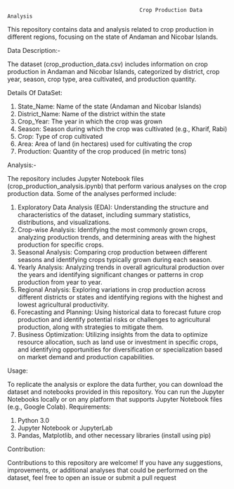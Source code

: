                                               Crop Production Data Analysis
This repository contains data and analysis related to crop production in different regions, focusing on the state of Andaman and Nicobar Islands.

Data Description:-

The dataset (crop_production_data.csv) includes information on crop production in Andaman and Nicobar Islands, categorized by district, crop year, season, crop type, area cultivated, and production quantity.

Details Of DataSet:

1. State_Name: Name of the state (Andaman and Nicobar Islands)
2. District_Name: Name of the district within the state
3. Crop_Year: The year in which the crop was grown
4. Season: Season during which the crop was cultivated (e.g., Kharif, Rabi)
5. Crop: Type of crop cultivated
6. Area: Area of land (in hectares) used for cultivating the crop
7. Production: Quantity of the crop produced (in metric tons)


Analysis:-

The repository includes Jupyter Notebook files (crop_production_analysis.ipynb) that perform various analyses on the crop production data. Some of the analyses performed include:

1. Exploratory Data Analysis (EDA): Understanding the structure and characteristics of the dataset, including summary statistics, distributions, and visualizations.
1. Crop-wise Analysis: Identifying the most commonly grown crops, analyzing production trends, and determining areas with the highest production for specific crops.
3. Seasonal Analysis: Comparing crop production between different seasons and identifying crops typically grown during each season.
4. Yearly Analysis: Analyzing trends in overall agricultural production over the years and identifying significant changes or patterns in crop production from year to year.
5. Regional Analysis: Exploring variations in crop production across different districts or states and identifying regions with the highest and lowest agricultural productivity.
6. Forecasting and Planning: Using historical data to forecast future crop production and identify potential risks or challenges to agricultural production, along with strategies to mitigate them.
7. Business Optimization: Utilizing insights from the data to optimize resource allocation, such as land use or investment in specific crops, and identifying opportunities for diversification or specialization based on market demand and production capabilities.

Usage:

To replicate the analysis or explore the data further, you can download the dataset and notebooks provided in this repository.
You can run the Jupyter Notebooks locally or on any platform that supports Jupyter Notebook files (e.g., Google Colab).
Requirements:
1. Python 3.0
2. Jupyter Notebook or JupyterLab
3. Pandas, Matplotlib, and other necessary libraries (install using pip)


Contribution:

Contributions to this repository are welcome! If you have any suggestions, improvements, or additional analyses that could be performed on the dataset, feel free to open an issue or submit a pull request
